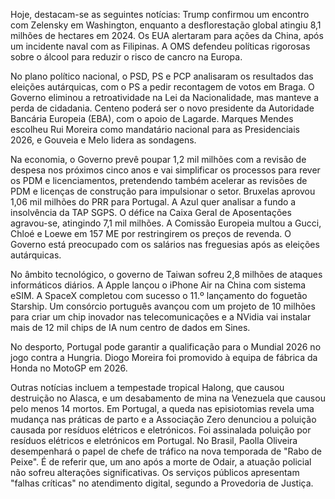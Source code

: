 Hoje, destacam-se as seguintes notícias: Trump confirmou um encontro com Zelensky em Washington, enquanto a desflorestação global atingiu 8,1 milhões de hectares em 2024. Os EUA alertaram para ações da China, após um incidente naval com as Filipinas. A OMS defendeu políticas rigorosas sobre o álcool para reduzir o risco de cancro na Europa.

No plano político nacional, o PSD, PS e PCP analisaram os resultados das eleições autárquicas, com o PS a pedir recontagem de votos em Braga. O Governo eliminou a retroatividade na Lei da Nacionalidade, mas manteve a perda de cidadania. Centeno poderá ser o novo presidente da Autoridade Bancária Europeia (EBA), com o apoio de Lagarde. Marques Mendes escolheu Rui Moreira como mandatário nacional para as Presidenciais 2026, e Gouveia e Melo lidera as sondagens.

Na economia, o Governo prevê poupar 1,2 mil milhões com a revisão de despesa nos próximos cinco anos e vai simplificar os processos para rever os PDM e licenciamentos, pretendendo também acelerar as revisões de PDM e licenças de construção para impulsionar o setor. Bruxelas aprovou 1,06 mil milhões do PRR para Portugal. A Azul quer analisar a fundo a insolvência da TAP SGPS. O défice na Caixa Geral de Aposentações agravou-se, atingindo 7,1 mil milhões. A Comissão Europeia multou a Gucci, Chloé e Loewe em 157 ME por restringirem os preços de revenda. O Governo está preocupado com os salários nas freguesias após as eleições autárquicas.

No âmbito tecnológico, o governo de Taiwan sofreu 2,8 milhões de ataques informáticos diários. A Apple lançou o iPhone Air na China com sistema eSIM. A SpaceX completou com sucesso o 11.º lançamento do foguetão Starship. Um consórcio português avançou com um projeto de 10 milhões para criar um chip inovador nas telecomunicações e a NVidia vai instalar mais de 12 mil chips de IA num centro de dados em Sines.

No desporto, Portugal pode garantir a qualificação para o Mundial 2026 no jogo contra a Hungria. Diogo Moreira foi promovido à equipa de fábrica da Honda no MotoGP em 2026.

Outras notícias incluem a tempestade tropical Halong, que causou destruição no Alasca, e um desabamento de mina na Venezuela que causou pelo menos 14 mortos. Em Portugal, a queda nas episiotomias revela uma mudança nas práticas de parto e a Associação Zero denunciou a poluição causada por resíduos elétricos e eletrónicos. Foi assinalada poluição por resíduos elétricos e eletrónicos em Portugal. No Brasil, Paolla Oliveira desempenhará o papel de chefe de tráfico na nova temporada de "Rabo de Peixe". É de referir que, um ano após a morte de Odair, a atuação policial não sofreu alterações significativas. Os serviços públicos apresentam "falhas críticas" no atendimento digital, segundo a Provedoria de Justiça.